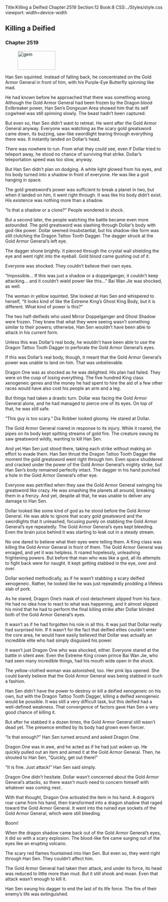 Title:Killing a Deified 
Chapter:2519 
Section:12 
Book:8 
CSS:../Styles/style.css 
viewport: width=device-width
  
## Killing a Deified
### Chapter 2519 
<figure>
	<img src="../Images/gem.gif" alt="gem" id="gem" width="120" height="60" />
</figure>
  

  
  Han Sen squinted. Instead of falling back, he concentrated on the Gold Armor General in front of him, with his Purple-Eye Butterfly spinning like mad.

He had known before he approached that there was something wrong. Although the Gold Armor General had been frozen by the Dragon blood Evilbreaker power, Han Sen’s Dongxuan Area showed him that its self cogwheel was still spinning slowly. The beast hadn’t been captured.

But even so, Han Sen didn’t want to retreat. He went after the Gold Armor General anyway. Everyone was watching as the scary gold greatsword came down, its buzzing, saw-like swordlight tearing through everything there was. It instantly landed on Dollar’s head.

There was nowhere to run. From what they could see, even if Dollar tried to teleport away, he stood no chance of surviving that strike. Dollar’s teleportation speed was too slow, anyway.

But Han Sen didn’t plan on dodging. A white light glowed from his eyes, and his body turned into a shadow in front of everyone. He was like a god hanging in space.

The gold greatsword’s power was sufficient to break a planet in two, but when it landed on him, it went right through. It was like his body didn’t exist. His existence was nothing more than a shadow.

“Is that a shadow or a clone?” People wondered in shock.

But a second later, the people watching the battle became even more astounded. The gold greatsword was slashing through Dollar’s body with god-like power. Dollar seemed insubstantial, but his shadow-like form was still clutching the Dragon Tattoo Tooth Dagger. The dagger struck at the Gold Armor General’s left eye.

The dagger shone brightly. It pierced through the crystal wall shielding the eye and went right into the eyeball. Gold blood came gushing out of it.

Everyone was shocked. They couldn’t believe their own eyes.

“Impossible… If this was just a shadow or a doppelganger, it couldn’t keep attacking… and it couldn’t wield power like this…” Bai Wan Jie was shocked, as well.

The woman in yellow squinted. She looked at Han Sen and whispered to herself, “It looks kind of like the Extreme King’s Ghost King Body, but it is different. What kind of power is this?”

The two half-deifieds who used Mirror Doppelganger and Ghost Shadow were frozen. They knew that what they were seeing wasn’t something similar to their powers; otherwise, Han Sen wouldn’t have been able to attack in his current form.

Unless this was Dollar’s real body, he wouldn’t have been able to use the Dragon Tattoo Tooth Dagger to perforate the Gold Armor General’s eyes.

If this was Dollar’s real body, though, it meant that the Gold Armor General’s power was unable to land on him. That was unbelievable.

Dragon One was as shocked as he was delighted. His plan had failed. They were on the cusp of losing everything. The five hundred King class xenogeneic genes and the money he had spent to hire the aid of a few other races would have also cost his people an arm and a leg.

But things had taken a drastic turn. Dollar was facing the Gold Armor General alone, and he had managed to pierce one of its eyes. On top of that, he was still safe.

“This guy is too scary.” Dia Robber looked gloomy. He stared at Dollar.

The Gold Armor General roared in response to its injury. While it roared, the pipes on its body kept spitting streams of gold fire. The creature swung its saw greatsword wildly, wanting to kill Han Sen.

And yet Han Sen just stood there, taking each strike without making an effort to evade them. Han Sen thrust the Dragon Tattoo Tooth Dagger the moment the gold greatsword went right through him. Even space shuddered and cracked under the power of the Gold Armor General’s mighty strike, but Han Sen’s body remained perfectly intact. The dagger in his hand punched a hole in the Gold Armor General’s other eye.

Everyone was petrified when they saw the Gold Armor General swinging his greatsword like crazy. He was smashing the planets all around, breaking them in a frenzy. And yet, despite all that, he was unable to deliver any damage to Han Sen.

Dollar looked like some kind of god as he stood before the Gold Armor General. He was able to ignore that scary gold greatsword and the swordlights that it unleashed, focusing purely on stabbing the Gold Armor General’s eye repeatedly. The Gold Armor General’s eyes kept bleeding. Even the brain juice behind it was starting to leak out in a steady stream.

No one dared to believe what their eyes were telling them. A King class was killing the Gold Armor General in front of them. The Gold Armor General was enraged, and yet it was helpless. It roared hopelessly, unleashing frightening powers. But before that man who was like a god, all its attempts to fight back were for naught. It kept getting stabbed in the eye, over and over.

Dollar worked methodically, as if he wasn’t stabbing a scary deified xenogeneic. Rather, he looked like he was just repeatedly prodding a lifeless slab of pork.

As he stared, Dragon One’s mask of cool detachment slipped from his face. He had no idea how to react to what was happening, and it almost slipped his mind that he had to perform the final killing strike after Dollar blinded both of the Gold Armor General’s eyes.

It wasn’t as if he had forgotten his role in all this. It was just that Dollar really had surprised him. If it wasn’t for the fact that deified elites couldn’t enter the core area, he would have easily believed that Dollar was actually an incredible elite who had simply disguised his power.

It wasn’t just Dragon One who was shocked, either. Everyone stared at the battle in silent awe. Even the Extreme King crown prince Bai Wan Jie, who had seen many incredible things, had his mouth wide open in the shock.

The yellow-clothed woman was astonished, too. Her pink lips opened. She could barely believe that the Gold Armor General was being stabbed in such a fashion.

Han Sen didn’t have the power to destroy or kill a deified xenogeneic on his own, but with the Dragon Tattoo Tooth Dagger, killing a deified xenogeneic would be possible. It was still a very difficult task, but this deified had a well-defined weakness. That convergence of factors gave Han Sen a very good chance of killing it.

But after he stabbed it a dozen times, the Gold Armor General still wasn’t dead yet. The presence emitted by its body had grown even fiercer.

“Is that enough?” Han Sen turned around and asked Dragon One.

Dragon One was in awe, and he acted as if he had just woken up. He quickly pulled out an item and aimed it at the Gold Armor General. Then, he shouted to Han Sen, “Quickly, get out there!”

“It is fine. Just attack!” Han Sen said simply.

Dragon One didn’t hesitate. Dollar wasn’t concerned about the Gold Armor General’s attacks, so there wasn’t much need to concern himself with whatever was coming next.

With that thought, Dragon One activated the item in his hand. A dragon’s roar came from his hand, then transformed into a dragon shadow that raged toward the Gold Armor General. It went into the ruined eye sockets of the Gold Armor General, which were still bleeding.

Boom!

When the dragon shadow came back out of the Gold Armor General’s eyes, it did so with a scary explosion. The blood-like fire came surging out of the eyes like an erupting volcano.

The scary red flames fountained into Han Sen. But even so, they went right through Han Sen. They couldn’t affect him.

The Gold Armor General had taken their attack, and under its force, its head was reduced to little more than mud. But it still shook and moan. Even that attack wasn’t enough to kill it.

Han Sen swung his dagger to end the last of its life force. The fire of their enemy’s life was extinguished.
